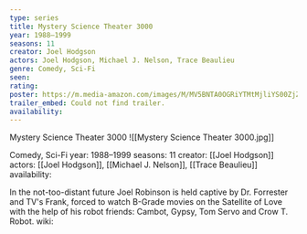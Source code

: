 ```yaml
---
type: series
title: Mystery Science Theater 3000
year: 1988–1999
seasons: 11
creator: Joel Hodgson
actors: Joel Hodgson, Michael J. Nelson, Trace Beaulieu
genre: Comedy, Sci-Fi
seen:
rating: 
poster: https://m.media-amazon.com/images/M/MV5BNTA0OGRiYTMtMjliYS00ZjZkLWI2ODEtMWI5ZmM5OTBjYmNlXkEyXkFqcGdeQXVyNTA4NzY1MzY@._V1_SX300.jpg
trailer_embed: Could not find trailer.
availability:
---
```

Mystery Science Theater 3000
![[Mystery Science Theater 3000.jpg]]

Comedy, Sci-Fi
year: 1988–1999
seasons: 11
creator: [[Joel Hodgson]]
actors: [[Joel Hodgson]], [[Michael J. Nelson]], [[Trace Beaulieu]]
availability:

In the not-too-distant future Joel Robinson is held captive by Dr. Forrester and TV's Frank, forced to watch B-Grade movies on the Satellite of Love with the help of his robot friends: Cambot, Gypsy, Tom Servo and Crow T. Robot.
wiki: 


